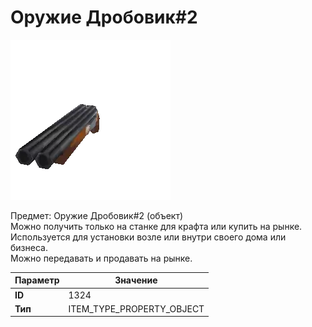 # Оружие Дробовик#2

![Item Image](../img/1324.webp?raw=true)

Предмет: Оружие Дробовик#2 (объект)<br>Можно получить только на станке для крафта или купить на рынке.<br>Используется для установки возле или внутри своего дома или бизнеса.<br>Можно передавать и продавать на рынке.


| Параметр | Значение |
|----------|----------|
| **ID** | 1324 |
| **Тип** | ITEM_TYPE_PROPERTY_OBJECT |

